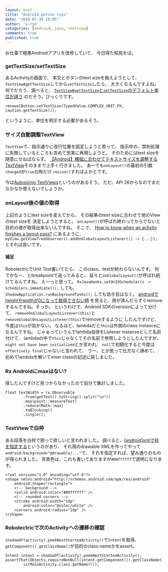 ```yaml
---
layout: post
title: "Android petite tips"
date: "2018-07-30 18:05"
author: 'u-ryo'
categories: [android, java, textview]
comments: true
published: true
---
```

お仕事で極悪Androidアプリを改修していて、
今日得た知見をば。

### getTextSize/setTextSize

あるActivityの画面で、
本文とボタンのtext sizeを揃えようとして、
`TextView#getTextSize`してから`setTextSize`したら、
大きくなるんですよね。何でだろう、調べると、
[`TextView#getTextSize`と`setTextSize`のデフォルト単位が違う](http://yamato-iphone.blogspot.com/2012/02/gettextsizesettextsize.html)
のだそう。びっくりです。

```
renewalButton.setTextSize(TypedValue.COMPLEX_UNIT_PX, caution.getTextSize());
```

というように、単位を明示する必要があるそう。


### サイズ自動調整TextView

`TextView`で、指示通りに改行位置を固定しようと思って。
指示中の、禁則処理に失敗しているところも含めて忠実に再現しようと。
そのためにはtext sizeを随意にせねばならず。
[【Android】横幅に合わせてテキストサイズを調整するTextView](https://gist.github.com/STAR-ZERO/2934490)そのままで上手く行きました。
あーでも`onLayout()`の最初の引数`changed`が`true`の時だけ
`resize()`すればよかとです。

今は[Autosizing TextViews](https://developer.android.com/guide/topics/ui/look-and-feel/autosizing-textview)というのがあるそう。
ただ、API 26からなのでまだなかなか使えないでしょうか。


### onLayout後の値の取得

上記のようにtext sizeを変えてから、
その結果のtext sizeに合わせて他のViewのtext sizeを
決定しようとすると、
`onLayout()`が呼ばれ終わってからでないと
目的の値が取得出来ないんですね。
そこで、
[How to know when an activity finishes a layout pass?](https://stackoverflow.com/questions/8418868/how-to-know-when-an-activity-finishes-a-layout-pass)
にあるように、
`myView.getViewTreeObserver().addOnGlobalLayoutListener(() -> {...});`
とすれば良いです。

#### 補足

RobolectricでUnit Test書いてたら、
このclass、testが終わらないんです。
何でかなー、とbreakpointで追ってみると、
延々と`onGlobalLayout()`が呼ばれ続けてるんですね。
えーっと思って。
`RxJavaHooks.setOnIOScheduler(s -> Schedulers.immediate());`
しても、
`ShadowApplication.runBackgroundTasks();`
しても効き目はなく。
[androidでheightやwidthが0になって取得できない時](http://shim0mura.hatenadiary.jp/entry/2016/01/11/013000)
を見ると、用が済んだらすぐremoveするんですね。そっか。
というわけで、Android SDKのversionによって分けて、
`removeOnGlobalLayoutListener(this)`と
`removeGlobalOnLayoutListener(this)`でremoveするように
したんですけど、今度は`this`が効かない。
なるほど、lambdaだと`this`は外側のclass instanceになるんですね。
じゃぁっていうんでlambda自体をListener instanceとして名前付けて、
lambdaの中で`this`じゃなくてその名前で参照しようとしたんですが、
`might not have been initialized`とか言われ、
`null`で初期化すると今度は`effectively final`じゃないと言われて、
うー、とか思って仕方なく諦めて、
初めてlambdaを解いてinner classの記述に戻しました。


### Rx Androidにmaxはない?

探したんですけど見つからなかったので自分で集計しました。

```
float textWidth = rx.Observable
        .from(getText().toString().split("\n"))
        .map(paint::measureText)
        .reduce(Math::max)
        .toBlocking()
        .single();
```

### TextViewで白枠

ある段落を白枠で囲って欲しいと言われました。
調べると、[[android]xmlで枠を指定する](https://qiita.com/Yuki_Yamada/items/15fc68dc88b57734149b)というのがあり、
それ用のdrawable XMLを作ってやって`android:background="@drawable/..."`で、
それを指定すれば、望み通りのものが得られました。
背景色は、これも書いてありますが`#00ffffff`で透明になります。

```
<?xml version="1.0" encoding="utf-8"?>
<shape xmlns:android="http://schemas.android.com/apk/res/android"
    android:shape="rectangle">
    <!-- background -->
    <solid android:color="#00ffffff" />
    <!-- rounded corners -->
    <stroke android:width="1dp"
        android:color="@color/white" />
    <corners android:radius="1dp" />
</shape>
```

### Robolectricで次のActivityへの遷移の確認

`shadowOf(activity).peekNextStartedActivity()`で`Intent`を取得、
`getComponent().getClassName()`が目的のclass nameかをassert。

```
Intent intent = shadowOf(activity).peekNextStartedActivity();
assertThat(Objects.requireNonNull(intent.getComponent()).getClassName(),
        is(MainActivity.class.getName()));
```
